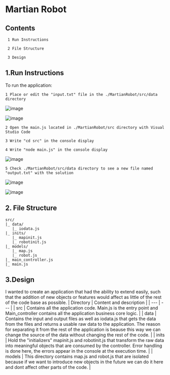 # **Martian Robot**

## Contents

     1 Run Instructions
   
     2 File Structure
   
     3 Design
   
   

## 1.Run Instructions


To run the application:

    1 Place or edit the "input.txt" file in the ./MartianRobot/src/data directory
  
  ![image](https://user-images.githubusercontent.com/47821160/133906552-238d4377-71a2-4e69-b071-e30c02a03f86.png)
  
  ![image](https://user-images.githubusercontent.com/47821160/133906813-893c6b02-b37f-4512-9032-b08f3ce13841.png)


    2 Open the main.js located in ./MartianRobot/src directory with Visual Studio Code
 
    3 Write "cd src" in the console display
  
    4 Write "node main.js" in the console display
  
  ![image](https://user-images.githubusercontent.com/47821160/133906791-7c35eb95-1a81-4ed8-be0b-35d8e778712d.png)

    5 Check ./MartianRobot/src/data directory to see a new file named "output.txt" with the solution
  
  ![image](https://user-images.githubusercontent.com/47821160/133906839-98f1bf52-6fd9-482a-9c84-f234a0d4d103.png)

  ![image](https://user-images.githubusercontent.com/47821160/133906850-941dcbd8-c2c4-4414-bf31-52d0783156c9.png)

## 2. File Structure
```
src/
|_ data/
   |_ iodata.js
|_ inits/
   |_ mapinit.js
   |_ robotinit.js
|_ models/
   |_ map.js
   |_ robot.js
|_ main_controller.js
|_ main.js
```
## 3.Design

I wanted to create an application that had the ability to extend easily, such that the addition of new objects or features would affect as little of the rest of the code base as possible.
| Directory | Content and description |
| --- | --- |
| src | Contains all the application code. Main.js is the entry point and Main_controller contains all the application business core logic. |
| data | Contains the input and output files as well as iodata.js that gets the data from the files and returns a usable raw data to the application. The reason for separating it from the rest of the application is beause this way we can change the source of the data without changing the rest of the code. |
| inits | Hold the "initializers" mapinit.js and robotinit.js that transform the raw data into meaningful objects that are consumed by the controller. Error handling is done here, the errors appear in the console at the execution time. |
| models | This directory contains map.js and robot.js that are isolated because if we want to introduce new objects in the future we can do it here and dont affect other parts of the code. |
